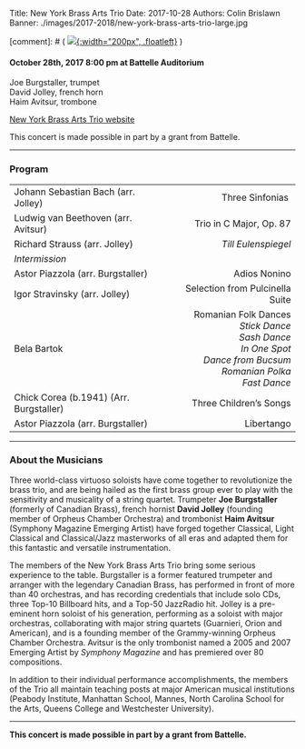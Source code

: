 Title: New York Brass Arts Trio
Date: 2017-10-28
Authors: Colin Brislawn
Banner: ./images/2017-2018/new-york-brass-arts-trio-large.jpg

[comment]: # ( [![ ]({filename}/images/2017-2018/YoungArtists400.jpg){:width="200px", .floatleft}]({filename}./NewYorkBrassArtsTrio.md) )


#### October 28th, 2017 8:00 pm at Battelle Auditorium

Joe Burgstaller, trumpet <br>
David Jolley, french horn <br>
Haim Avitsur, trombone  

[New York Brass Arts Trio website](http://www.dispeker.com/artist.php?id=nybrassarts)

This concert is made possible in part by a grant from Battelle.

---

### Program

|                          |                                  |
|--------------------------|---------------------------------:|
| Johann Sebastian Bach (arr. Jolley) | Three Sinfonias |
| Ludwig van Beethoven (arr. Avitsur) | Trio in C Major, Op. 87 |
| Richard Strauss (arr. Jolley)       | *Till Eulenspiegel* |
| *Intermission* |       |
| Astor Piazzola (arr. Burgstaller)   | Adios Nonino |
| Igor Stravinsky (arr. Jolley)       | Selection from Pulcinella Suite |
| Bela Bartok                         | Romanian Folk Dances <br> *Stick Dance* <br> *Sash Dance* <br> *In One Spot* <br> *Dance from Bucsum* <br> *Romanian Polka* <br> *Fast Dance* |
| Chick Corea (b.1941) (Arr. Burgstaller) | Three Children’s Songs |
| Astor Piazzola (arr. Burgstaller)       | Libertango |


---

### About the Musicians

Three world-class virtuoso soloists have come together to revolutionize the brass trio, and are being hailed as the first brass group ever to play with the sensitivity and musicality of a string quartet. Trumpeter **Joe Burgstaller** (formerly of Canadian Brass), french hornist **David Jolley** (founding member of Orpheus Chamber Orchestra) and trombonist **Haim Avitsur** (Symphony Magazine Emerging Artist) have forged together Classical, Light Classical and Classical/Jazz masterworks of all eras and adapted them for this fantastic and versatile instrumentation.

The members of the New York Brass Arts Trio bring some serious experience to the table. Burgstaller is a former featured trumpeter and arranger with the legendary Canadian Brass, has performed in front of more than 40 orchestras, and has recording credentials that include solo CDs, three Top-10 Billboard hits, and a Top-50 JazzRadio hit. Jolley is a pre-eminent horn soloist of his generation, performing as a soloist with major orchestras, collaborating with major string quartets (Guarnieri, Orion and American), and is a founding member of the Grammy-winning Orpheus Chamber Orchestra. Avitsur is the only trombonist named a 2005 and 2007 Emerging Artist by *Symphony Magazine* and has premiered over 80 compositions.

In addition to their individual performance accomplishments, the members of the Trio all maintain teaching posts at major American musical institutions (Peabody Institute, Manhattan School, Mannes, North Carolina School for the Arts, Queens College and Westchester University).

---

**This concert is made possible in part by a grant from Battelle.**

